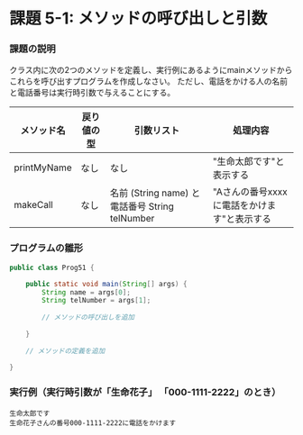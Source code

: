 # 課題 5-1: メソッドの呼び出しと引数

### 課題の説明
クラス内に次の2つのメソッドを定義し、実行例にあるようにmainメソッドからこれらを呼び出すプログラムを作成しなさい。
ただし、電話をかける人の名前と電話番号は実行時引数で与えることにする。

| メソッド名        | 戻り値の型 | 引数リスト                                    | 処理内容                      |
|--------------| --- |------------------------------------------|---------------------------|
| printMyName  | なし | なし                                       | "生命太郎です"と表示する            | 
| makeCall     | なし | 名前 (String name) と 電話番号 String telNumber | "Aさんの番号xxxxに電話をかけます"と表示する | 


### プログラムの雛形
```java
public class Prog51 {

	public static void main(String[] args) {
		String name = args[0];
		String telNumber = args[1];
        
		// メソッドの呼び出しを追加
		
	}
    
	// メソッドの定義を追加
	
}
```

### 実行例（実行時引数が「生命花子」 「000-1111-2222」のとき）
```
生命太郎です
生命花子さんの番号000-1111-2222に電話をかけます
```

